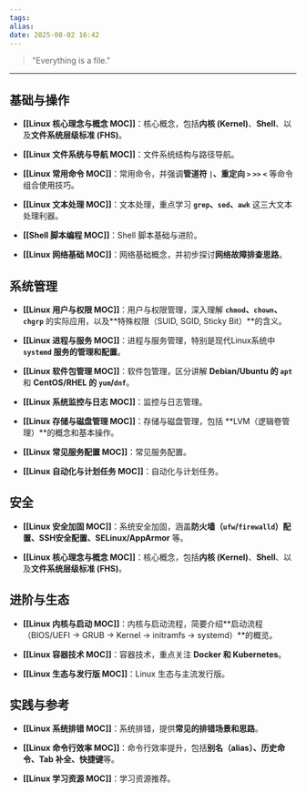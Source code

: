 ```yaml
---
tags: 
alias: 
date: 2025-08-02 16:42
---
```

> "Everything is a file."

---

## 基础与操作

- **[[Linux 核心理念与概念 MOC]]**：核心概念，包括**内核 (Kernel)**、**Shell**、以及**文件系统层级标准 (FHS)**。
    
- **[[Linux 文件系统与导航 MOC]]**：文件系统结构与路径导航。
    
- **[[Linux 常用命令 MOC]]**：常用命令，并强调**管道符 `|`、重定向 `>` `>>` `<`** 等命令组合使用技巧。
    
- **[[Linux 文本处理 MOC]]**：文本处理，重点学习 **`grep`、`sed`、`awk`** 这三大文本处理利器。
    
- **[[Shell 脚本编程 MOC]]**：Shell 脚本基础与进阶。
    
- **[[Linux 网络基础 MOC]]**：网络基础概念，并初步探讨**网络故障排查思路**。
    

## 系统管理

- **[[Linux 用户与权限 MOC]]**：用户与权限管理，深入理解 **`chmod`、`chown`、`chgrp`** 的实际应用，以及**特殊权限（SUID, SGID, Sticky Bit）**的含义。
    
- **[[Linux 进程与服务 MOC]]**：进程与服务管理，特别是现代Linux系统中 **`systemd` 服务的管理和配置**。
    
- **[[Linux 软件包管理 MOC]]**：软件包管理，区分讲解 **Debian/Ubuntu 的 `apt`** 和 **CentOS/RHEL 的 `yum`/`dnf`**。
    
- **[[Linux 系统监控与日志 MOC]]**：监控与日志管理。
    
- **[[Linux 存储与磁盘管理 MOC]]**：存储与磁盘管理，包括 **LVM（逻辑卷管理）**的概念和基本操作。
    
- **[[Linux 常见服务配置 MOC]]**：常见服务配置。
    
- **[[Linux 自动化与计划任务 MOC]]**：自动化与计划任务。
    

## 安全

- **[[Linux 安全加固 MOC]]**：系统安全加固，涵盖**防火墙（`ufw`/`firewalld`）配置、SSH安全配置、SELinux/AppArmor** 等。
    
- **[[Linux 核心理念与概念 MOC]]**：核心概念，包括**内核 (Kernel)**、**Shell**、以及**文件系统层级标准 (FHS)**。
## 进阶与生态

- **[[Linux 内核与启动 MOC]]**：内核与启动流程，简要介绍**启动流程（BIOS/UEFI -> GRUB -> Kernel -> initramfs -> systemd）**的概览。
    
- **[[Linux 容器技术 MOC]]**：容器技术，重点关注 **Docker 和 Kubernetes**。
    
- **[[Linux 生态与发行版 MOC]]**：Linux 生态与主流发行版。
    

## 实践与参考

- **[[Linux 系统排错 MOC]]**：系统排错，提供**常见的排错场景和思路**。
    
- **[[Linux 命令行效率 MOC]]**：命令行效率提升，包括**别名（alias）、历史命令、Tab 补全、快捷键**等。
    
- **[[Linux 学习资源 MOC]]**：学习资源推荐。